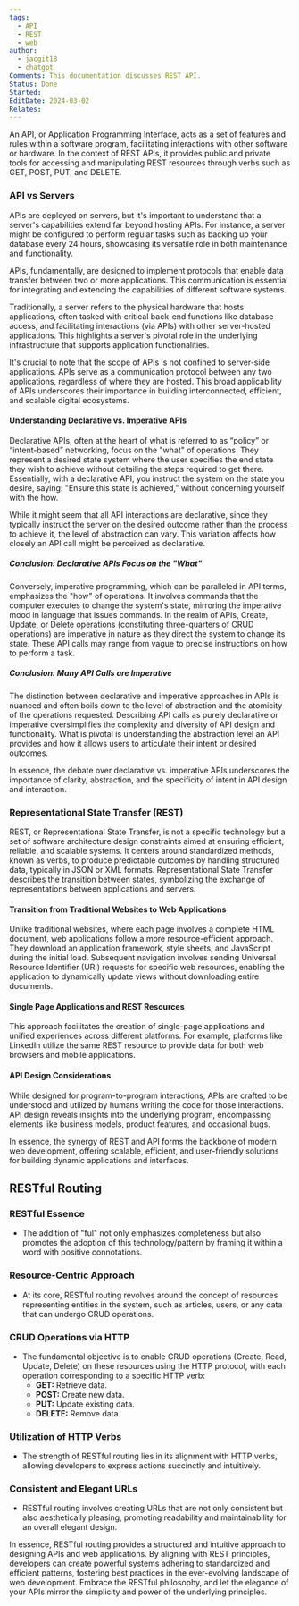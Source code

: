 ```yaml
---
tags:
  - API
  - REST
  - web
author:
  - jacgit18
  - chatgpt
Comments: This documentation discusses REST API.
Status: Done
Started: 
EditDate: 2024-03-02
Relates:
---
```

An API, or Application Programming Interface, acts as a set of features and rules within a software program, facilitating interactions with other software or hardware. In the context of REST APIs, it provides public and private tools for accessing and manipulating REST resources through verbs such as GET, POST, PUT, and DELETE.

### API vs Servers
APIs are deployed on servers, but it's important to understand that a server's capabilities extend far beyond hosting APIs. For instance, a server might be configured to perform regular tasks such as backing up your database every 24 hours, showcasing its versatile role in both maintenance and functionality.

APIs, fundamentally, are designed to implement protocols that enable data transfer between two or more applications. This communication is essential for integrating and extending the capabilities of different software systems.

Traditionally, a server refers to the physical hardware that hosts applications, often tasked with critical back-end functions like database access, and facilitating interactions (via APIs) with other server-hosted applications. This highlights a server's pivotal role in the underlying infrastructure that supports application functionalities.

It's crucial to note that the scope of APIs is not confined to server-side applications. APIs serve as a communication protocol between any two applications, regardless of where they are hosted. This broad applicability of APIs underscores their importance in building interconnected, efficient, and scalable digital ecosystems.

#### Understanding Declarative vs. Imperative APIs

Declarative APIs, often at the heart of what is referred to as “policy” or “intent-based” networking, focus on the "what" of operations. They represent a desired state system where the user specifies the end state they wish to achieve without detailing the steps required to get there. Essentially, with a declarative API, you instruct the system on the state you desire, saying: "Ensure this state is achieved," without concerning yourself with the how.

While it might seem that all API interactions are declarative, since they typically instruct the server on the desired outcome rather than the process to achieve it, the level of abstraction can vary. This variation affects how closely an API call might be perceived as declarative.

##### Conclusion: Declarative APIs Focus on the "What"

Conversely, imperative programming, which can be paralleled in API terms, emphasizes the "how" of operations. It involves commands that the computer executes to change the system's state, mirroring the imperative mood in language that issues commands. In the realm of APIs, Create, Update, or Delete operations (constituting three-quarters of CRUD operations) are imperative in nature as they direct the system to change its state. These API calls may range from vague to precise instructions on how to perform a task.

##### Conclusion: Many API Calls are Imperative

The distinction between declarative and imperative approaches in APIs is nuanced and often boils down to the level of abstraction and the atomicity of the operations requested. Describing API calls as purely declarative or imperative oversimplifies the complexity and diversity of API design and functionality. What is pivotal is understanding the abstraction level an API provides and how it allows users to articulate their intent or desired outcomes.

In essence, the debate over declarative vs. imperative APIs underscores the importance of clarity, abstraction, and the specificity of intent in API design and interaction.



### Representational State Transfer (REST)

REST, or Representational State Transfer, is not a specific technology but a set of software architecture design constraints aimed at ensuring efficient, reliable, and scalable systems. It centers around standardized methods, known as verbs, to produce predictable outcomes by handling structured data, typically in JSON or XML formats. Representational State Transfer describes the transition between states, symbolizing the exchange of representations between applications and servers.

#### Transition from Traditional Websites to Web Applications

Unlike traditional websites, where each page involves a complete HTML document, web applications follow a more resource-efficient approach. They download an application framework, style sheets, and JavaScript during the initial load. Subsequent navigation involves sending Universal Resource Identifier (URI) requests for specific web resources, enabling the application to dynamically update views without downloading entire documents.

#### Single Page Applications and REST Resources

This approach facilitates the creation of single-page applications and unified experiences across different platforms. For example, platforms like LinkedIn utilize the same REST resource to provide data for both web browsers and mobile applications.

#### API Design Considerations

While designed for program-to-program interactions, APIs are crafted to be understood and utilized by humans writing the code for those interactions. API design reveals insights into the underlying program, encompassing elements like business models, product features, and occasional bugs.

In essence, the synergy of REST and API forms the backbone of modern web development, offering scalable, efficient, and user-friendly solutions for building dynamic applications and interfaces.

## RESTful Routing
### RESTful Essence
- The addition of "ful" not only emphasizes completeness but also promotes the adoption of this technology/pattern by framing it within a word with positive connotations.

### Resource-Centric Approach
- At its core, RESTful routing revolves around the concept of resources representing entities in the system, such as articles, users, or any data that can undergo CRUD operations.

### CRUD Operations via HTTP
- The fundamental objective is to enable CRUD operations (Create, Read, Update, Delete) on these resources using the HTTP protocol, with each operation corresponding to a specific HTTP verb:
  - **GET:** Retrieve data.
  - **POST:** Create new data.
  - **PUT:** Update existing data.
  - **DELETE:** Remove data.

### Utilization of HTTP Verbs
- The strength of RESTful routing lies in its alignment with HTTP verbs, allowing developers to express actions succinctly and intuitively.

### Consistent and Elegant URLs
- RESTful routing involves creating URLs that are not only consistent but also aesthetically pleasing, promoting readability and maintainability for an overall elegant design.

In essence, RESTful routing provides a structured and intuitive approach to designing APIs and web applications. By aligning with REST principles, developers can create powerful systems adhering to standardized and efficient patterns, fostering best practices in the ever-evolving landscape of web development. Embrace the RESTful philosophy, and let the elegance of your APIs mirror the simplicity and power of the underlying principles.
